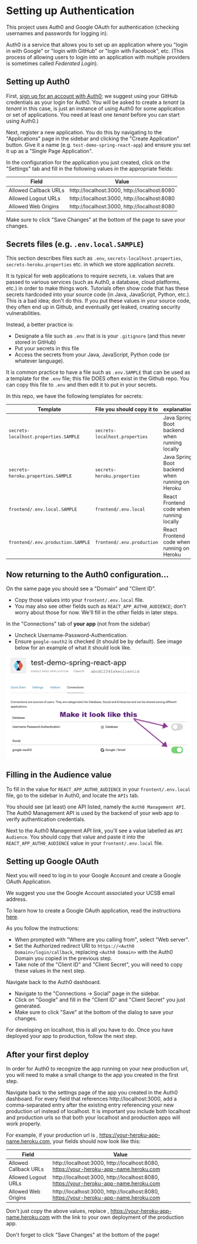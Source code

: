 # Setting up Authentication

This project uses Auth0 and Google OAuth for authentication (checking usernames and passwords for logging in).    

Auth0 is a service that allows you to set up an application where you "login in with Google" or "login with GitHub" or "login with Facebook", etc.  (This process of allowing users to login into an application with multiple providers is sometimes called *Federated Login*).

## Setting up Auth0

First, [sign up for an account with Auth0](https://auth0.com/signup); we suggest using your GitHub credentials as your login for Auth0. You will be asked to create a *tenant* (a *tenant* in this case, is just an instance of using Auth0 for some application or set of applications.  You need at least one *tenant* before you can start using Auth0.)

Next, register a new application. You do this by navigating to the "Applications" page in the sidebar and clicking the
"Create Application" button. Give it a name (e.g. `test-demo-spring-react-app`) and ensure you set it up as a "Single Page Application".

In the configuration for the application you just created, click on the "Settings" tab and fill in the following values
in the appropriate fields:

| Field                 | Value                                        |
| --------------------- | -------------------------------------------- |
| Allowed Callback URLs | http://localhost:3000, http://localhost:8080 |
| Allowed Logout URLs   | http://localhost:3000, http://localhost:8080 |
| Allowed Web Origins   | http://localhost:3000, http://localhost:8080 |

Make sure to click "Save Changes" at the bottom of the page to save your changes.

## Secrets files (e.g. `.env.local.SAMPLE`)

This section describes files such as `.env`, `secrets-localhost.properties`, `secrets-heroku.properties` etc. in which we store application *secrets*.

It is typical for web applications to require *secrets*, i.e. values that are passed to various services (such as Auth0, a database, cloud platforms, etc.) in order to make things work.    Tutorials often show code that has these secrets hardcoded into your source code (in Java, JavaScript, Python, etc.).  This is a bad idea; don't do this.  If you put these values in your source code, they often end up in Github, and eventually get leaked, creating security vulnerabilities.

Instead, a better practice is:
* Designate a file such as `.env` that is is your `.gitignore` (and thus never stored in GitHub)
* Put your secrets in this file
* Access the secrets from your Java, JavaScript, Python code (or whatever language).

It is common practice to have a file such as `.env.SAMPLE` that can be used as a template for the `.env` file; this file DOES often exist in the Github repo.  You can copy this file to `.env` and then edit it to put in your secrets.    

In this repo, we have the following templates for secrets:

| Template | File you should copy it to | explanation |
|----------|----------------------------|-------------|
| `secrets-localhost.properties.SAMPLE` |  `secrets-localhost.properties` |  Java Spring Boot backend when running locally |
| `secrets-heroku.properties.SAMPLE` |  `secrets-heroku.properties` |  Java Spring Boot backend when running on Heroku |
| `frontend/.env.local.SAMPLE` | `frontend/.env.local` | React Frontend code when running locally | 
| `frontend/.env.production.SAMPLE` | `frontend/.env.production` | React Frontend code when running on Heroku | 
 
## Now returning to the Auth0 configuration...

On the same page you should see a "Domain" and "Client ID". 
* Copy those values into your `frontent/.env.local` file.
* You may also see other fields such as `REACT_APP_AUTH0_AUDIENCE`; don't worry about those for now.  We'll fill in the other fields in later steps.

In the "Connections" tab of **your app** (not from the sidebar)
* Uncheck Username-Password-Authentication.
* Ensure `google-oauth2` is checked (it should be by default).
See image below for an example of what it should look like.

![Auth0 Connections Settings](./images/auth0-connections-settings.png)

## Filling in the Audience value

To fill in the value for `REACT_APP_AUTH0_AUDIENCE` in your  `frontent/.env.local` file, go to the sidebar in Auth0, and locate the `APIs` tab.

You should see (at least) one API listed, namely the `Auth0 Management API`.   The Auth0 Management API is used by the backend of your web app to verify authentication credentials.    

Next to the Auth0 Management API link, you'll see a value labelled as `API Audience`.  You should copy that value and paste it into the `REACT_APP_AUTH0_AUDIENCE` value in your  `frontent/.env.local` file.


## Setting up Google OAuth

Next you will need to log in to your Google Account and create a Google OAuth Application.

We suggest you use the Google Account associated your UCSB email address.

To learn how to create a Google OAuth application, read the instructions <a href="https://developers.google.com/identity/sign-in/web/sign-in" target="_blank">here</a>.

As you follow the instructions:
* When prompted with "Where are you calling from", select "Web server". 
* Set the Authorized redirect URI to `https://<Auth0 Domain>/login/callback`, replacing `<Auth0 Domain>` with the Auth0 Domain you copied in the previous
step. 
* Take note of the "Client ID" and "Client Secret", you will need to copy these values in the next step.

Navigate back to the Auth0 dashboard. 
* Navigate to the "Connections -> Social" page in the sidebar. 
* Click on "Google" and fill in the "Client ID" and "Client Secret" you just generated. 
* Make sure to click "Save" at the bottom of the dialog to save your changes.

For developing on localhost, this is all you have to do. Once you have deployed your app to production, follow the
next step.


## After your first deploy

In order for Auth0 to recognize the app running on your new production url, you will need to make a small change to the
app you created in the first step.

Navigate back to the settings page of the app you created in the Auth0 dashboard. For every field that references
http://localhost:3000, add a comma-separated entry after the existing entry referencing your new production url instead
of localhost. It is important you include both localhost and production urls so that both your localhost and production
apps will work properly.

For example, if your production url is , https://your-heroku-app-name.heroku.com, your fields should now look like this:

| Field                 | Value                                                                                 |
| --------------------- | ------------------------------------------------------------------------------------- |
| Allowed Callback URLs | http://localhost:3000, http://localhost:8080, https://your-heroku-app-name.heroku.com |
| Allowed Logout URLs   | http://localhost:3000, http://localhost:8080, https://your-heroku-app-name.heroku.com |
| Allowed Web Origins   | http://localhost:3000, http://localhost:8080, https://your-heroku-app-name.heroku.com |

Don't just copy the above values, replace , https://your-heroku-app-name.heroku.com with the link to your own deployment of
the production app.

Don't forget to click "Save Changes" at the bottom of the page!
